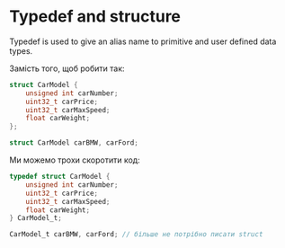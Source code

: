 # Typedef and structure
Typedef is used to give an alias name to primitive and user defined data types.

Замість того, щоб робити так:
```c
struct CarModel {
    unsigned int carNumber;
    uint32_t carPrice;
    uint32_t carMaxSpeed;
    float carWeight;
};

struct CarModel carBMW, carFord;
```
Ми можемо трохи скоротити код:
```c
typedef struct CarModel {
    unsigned int carNumber;
    uint32_t carPrice;
    uint32_t carMaxSpeed;
    float carWeight;
} CarModel_t;

CarModel_t carBMW, carFord; // більше не потрібно писати struct
```